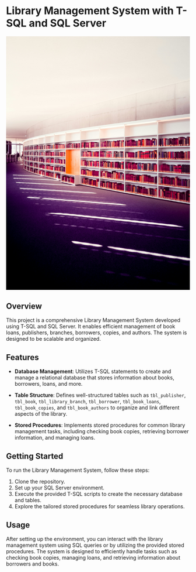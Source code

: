 # Library Management System with T-SQL and SQL Server

![LibraryDBMS](library.jpg)

## Overview

This project is a comprehensive Library Management System developed using T-SQL and SQL Server. It enables efficient management of book loans, publishers, branches, borrowers, copies, and authors. The system is designed to be scalable and organized.

## Features

- **Database Management**: Utilizes T-SQL statements to create and manage a relational database that stores information about books, borrowers, loans, and more.

- **Table Structure**: Defines well-structured tables such as `tbl_publisher`, `tbl_book`, `tbl_library_branch`, `tbl_borrower`, `tbl_book_loans`, `tbl_book_copies`, and `tbl_book_authors` to organize and link different aspects of the library.

- **Stored Procedures**: Implements stored procedures for common library management tasks, including checking book copies, retrieving borrower information, and managing loans.

## Getting Started

To run the Library Management System, follow these steps:

1. Clone the repository.
2. Set up your SQL Server environment.
3. Execute the provided T-SQL scripts to create the necessary database and tables.
4. Explore the tailored stored procedures for seamless library operations.

## Usage

After setting up the environment, you can interact with the library management system using SQL queries or by utilizing the provided stored procedures. The system is designed to efficiently handle tasks such as checking book copies, managing loans, and retrieving information about borrowers and books.
